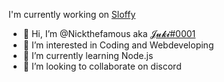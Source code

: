 I'm currently working on [Sloffy](https://discord.gg/BBf8pewVSU)
- 👋 Hi, I’m @Nickthefamous aka [𝓙𝓾𝓴𝓲#0001](https://discord.com/users/575625240588320798)
- 👀 I’m interested in Coding and Webdeveloping
- 🌱 I’m currently learning Node.js
- 💞️ I’m looking to collaborate on discord


<!---
Nickthefamous/Nickthefamous is a ✨ special ✨ repository because its `README.md` (this file) appears on your GitHub profile.
You can click the Preview link to take a look at your changes.
--->
